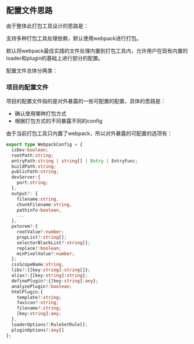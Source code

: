 ## 配置文件思路

由于整体此打包工具设计的思路是：

支持多种打包工具处理依赖，默认使用webpack进行打包。

默认将webpack最佳实践的文件处理内置到打包工具内，允许用户在现有内置的loader和plugin的基础上进行部分的配置。

配置文件总体分两类：

### 项目的配置文件
项目的配置文件指的是对外暴露的一些可配置的配置，具体的思路是：

- 确认使用哪种打包方式
- 根据打包方式的不同暴露不同的config

由于当前打包工具只内置了webpack，所以对外暴露的可配置的选项有：
```ts
export type WebpackConfig = {
  isDev:boolean;
  rootPath:string;
  entryPath:string | string[] | Entry | EntryFunc;
  buildPath:string;
  publicPath:string;
  devServer:{
    port:string;
  },
  output?: {
    filename:string,
    chunkFilename:string,
    pathinfo:boolean,
    ...
  },
  pxtorem?:{
    rootValue?:number;
    propList?:string[];
    selectorBlackList?:string[];
    replace?:boolean;
    minPixelValue?:number;
  };
  cssScopeName:string,
  libs?:{[key:string]:string[]};
  alias?:{[key:string]:string};
  definePlugin?:{[key:string]:any};
  analyzePlugin?:boolean;
  htmlPlugin:{
    template?:string;
    favicon?:string;
    filename?:string;
    [key:string]:any;
  },
  loaderOptions?:RuleSetRule[];
  pluginOptions?:any[]
};
```


